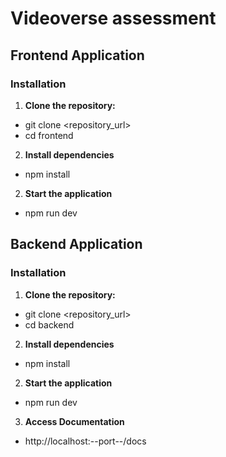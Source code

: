 # Videoverse assessment

## Frontend Application

### Installation

1. **Clone the repository:**

- git clone <repository_url>
- cd frontend

2. **Install dependencies**

- npm install

2. **Start the application**
- npm run dev

## Backend Application

### Installation

1. **Clone the repository:**

- git clone <repository_url>
- cd backend

2. **Install dependencies**

- npm install

2. **Start the application**
- npm run dev

3. **Access Documentation**
- http://localhost:--port--/docs
